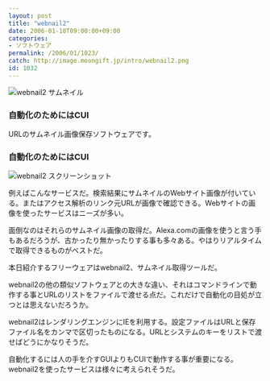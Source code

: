 ```yaml
---
layout: post
title: "webnail2"
date: 2006-01-18T09:00:00+09:00
categories:
- ソフトウェア
permalink: /2006/01/1023/
catch: http://image.moongift.jp/intro/webnail2.png
id: 1032
---
```

 ![webnail2 サムネイル](http://image.moongift.jp/intro/webnail2.t.png "webnail2 サムネイル")
  

### 自動化のためにはCUI
  
URLのサムネイル画像保存ソフトウェアです。  
<!--more-->  

### 自動化のためにはCUI
  

![webnail2 スクリーンショット](http://image.moongift.jp/intro/webnail2.png "webnail2 スクリーンショット")

  

例えばこんなサービスだ。検索結果にサムネイルのWebサイト画像が付いている。またはアクセス解析のリンク元URLが画像で確認できる。Webサイトの画像を使ったサービスはニーズが多い。

  

面倒なのはそれらのサムネイル画像の取得だ。Alexa.comの画像を使うと言う手もあるだろうが、古かったり無かったりする事も多々ある。やはりリアルタイムで取得できるものがベストだ。

  

本日紹介するフリーウェアはwebnail2、サムネイル取得ツールだ。

  

webnail2の他の類似ソフトウェアとの大きな違い、それはコマンドラインで動作する事とURLのリストをファイルで渡せる点だ。これだけで自動化の目処が立つとは思えないだろうか。

  

webnail2はレンダリングエンジンにIEを利用する。設定ファイルはURLと保存ファイル名をカンマで区切ったものになる。URLとシステムのキーをリストで渡せばどうにかなりそうだ。

  

自動化するには人の手を介すGUIよりもCUIで動作する事が重要になる。webnail2を使ったサービスは様々に考えられそうだ。

